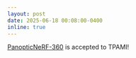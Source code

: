 ```yaml
---
layout: post
date: 2025-06-18 00:08:00-0400
inline: true
---
```


[PanopticNeRF-360](https://fuxiao0719.github.io/projects/panopticnerf360/) is accepted to TPAMI! 
